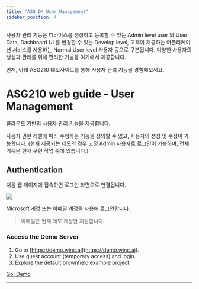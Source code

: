 ```yaml
---
title: "ASG DM User Management"
sidebar_position: 4
---
```


사용자 관리 기능은 디바이스를 생성하고 등록할 수 있는 Admin level user 와 User Data, Dashboard UI 를 변경할 수 있는 Develop level, 고객이 제공하는 어플리케이션 서비스를 사용하는 Normal User level 사용자 등으로 구분됩니다. 다양한 사용자의 생성과 관리를 위해 편리한 기능을 여기에서 제공합니다.

먼저, 아래 ASG210 데모사이트를 통해 사용자 관리 기능을 경험해보세요.

# ASG210 web guide - User Management

클라우드 기반의 사용자 관리 기능을 제공합니다. 

사용자 권한 레벨에 따라 수행하는 기능을 정의할 수 있고, 사용자의 생성 및 수정이 가능합니다. (현재 제공되는 데모의 경우 고정 Admin 사용자로 로그인이 가능하며, 전체 기능은 현재 구현 작업 중에 있습니다.)

## Authentication

처음 웹 페이지에 접속하면 로그인 화면으로 연결됩니다.

![](https://paper-attachments.dropbox.com/s_3ACD4460663C499CE88C1CE914D646F871BC5FCC40AA0ECDFE571D555ED83851_1599629869965_signin.png)

Microsoft 계정 또는 이메일 계정을 사용해 로그인합니다.

> 이메일은 현재 데모 계정만 지원합니다.

### Access the Demo Server

1. Go to [https://demo.winc.ai](https://demo.winc.ai).
2. Use guest account (temporary access) and login.
3. Explore the default brownfield example project.

<a class="btn btn-success" href="https://demo.winc.ai" data-toggle="tooltip" data-placement="top" title="WIZnet PaaS Demo Site"><span class="h3">Go! Demo</span></a>

---
